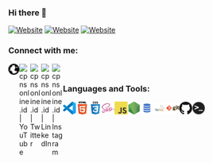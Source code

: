 ### Hi there 👋 

[![Website](https://img.shields.io/website?label=cpnsonline.id&style=for-the-badge&url=https%3A%2F%2Fcpnsonline.id)](https://cpnsonline.id)
[![Website](https://img.shields.io/website?label=app.cpnsonline.id&style=for-the-badge&url=https%3A%2F%2Fapp.cpnsonline.id)](https://app.cpnsonline.id)
[![Website](https://img.shields.io/website?label=api.cpnsonline.id&style=for-the-badge&url=https%3A%2F%2Fapi.cpnsonline.id)](https://api.cpnsonline.id)

### Connect with me:

[<img align="left" alt="cpnsonline.id | Website" width="22px" src="https://raw.githubusercontent.com/iconic/open-iconic/master/svg/globe.svg" />][website]
[<img align="left" alt="cpnsonline.id | YouTube" width="22px" src="https://cdn.jsdelivr.net/npm/simple-icons@v3/icons/youtube.svg" />][youtube]
[<img align="left" alt="cpnsonline.id | Twitter" width="22px" src="https://cdn.jsdelivr.net/npm/simple-icons@v3/icons/twitter.svg" />][twitter]
[<img align="left" alt="cpnsonline.id | LinkedIn" width="22px" src="https://cdn.jsdelivr.net/npm/simple-icons@v3/icons/linkedin.svg" />][linkedin]
[<img align="left" alt="cpnsonline.id | Instagram" width="22px" src="https://cdn.jsdelivr.net/npm/simple-icons@v3/icons/instagram.svg" />][instagram]

<br />

### Languages and Tools:

[<img align="left" alt="Visual Studio Code" width="26px" src="https://raw.githubusercontent.com/github/explore/80688e429a7d4ef2fca1e82350fe8e3517d3494d/topics/visual-studio-code/visual-studio-code.png" />][vscode]
[<img align="left" alt="HTML5" width="26px" src="https://raw.githubusercontent.com/github/explore/80688e429a7d4ef2fca1e82350fe8e3517d3494d/topics/html/html.png" />][html]
[<img align="left" alt="CSS3" width="26px" src="https://raw.githubusercontent.com/github/explore/80688e429a7d4ef2fca1e82350fe8e3517d3494d/topics/css/css.png" />][css]
[<img align="left" alt="Sass" width="26px" src="https://raw.githubusercontent.com/github/explore/80688e429a7d4ef2fca1e82350fe8e3517d3494d/topics/sass/sass.png" />][sass]
[<img align="left" alt="JavaScript" width="26px" src="https://raw.githubusercontent.com/github/explore/80688e429a7d4ef2fca1e82350fe8e3517d3494d/topics/javascript/javascript.png" />][js]
[<img align="left" alt="Node.js" width="26px" src="https://raw.githubusercontent.com/github/explore/80688e429a7d4ef2fca1e82350fe8e3517d3494d/topics/nodejs/nodejs.png" />][nodejs]
[<img align="left" alt="SQL" width="26px" src="https://raw.githubusercontent.com/github/explore/80688e429a7d4ef2fca1e82350fe8e3517d3494d/topics/sql/sql.png" />][sql]
[<img align="left" alt="MySQL" width="26px" src="https://raw.githubusercontent.com/github/explore/80688e429a7d4ef2fca1e82350fe8e3517d3494d/topics/mysql/mysql.png" />][mysql]
[<img align="left" alt="Git" width="26px" src="https://raw.githubusercontent.com/github/explore/80688e429a7d4ef2fca1e82350fe8e3517d3494d/topics/git/git.png" />][git]
[<img align="left" alt="GitHub" width="26px" src="https://raw.githubusercontent.com/github/explore/78df643247d429f6cc873026c0622819ad797942/topics/github/github.png" />][github]
[<img align="left" alt="Terminal" width="26px" src="https://raw.githubusercontent.com/github/explore/80688e429a7d4ef2fca1e82350fe8e3517d3494d/topics/terminal/terminal.png" />][termius]


[website]: https://cpnsonline.id
[coid]:https://cpnsonline.id
[mbid]: https://mentorbox.id
[vscode]: https://code.visualstudio.com
[html]: https://www.w3schools.com/html
[css]:https://www.w3schools.com/css
[sass]: https://sass-lang.com
[js]: https://www.w3schools.com/js
[sql]: https://www.w3schools.com/sql
[git]: https://git-scm.com
[mysql]: https://www.mysql.com
[nodejs]: https://nodejs.org
[termius]: https://termius.com
[github]: https://github.com/cpnsonline-id
[twitter]: https://twitter.com/cpnsonline.id
[youtube]: https://www.youtube.com/@CPNSOnlineid
[instagram]: https://instagram.com/cpnsonline.id
[linkedin]: https://linkedin.com/in/bimbelcpnsonlineterbaik

